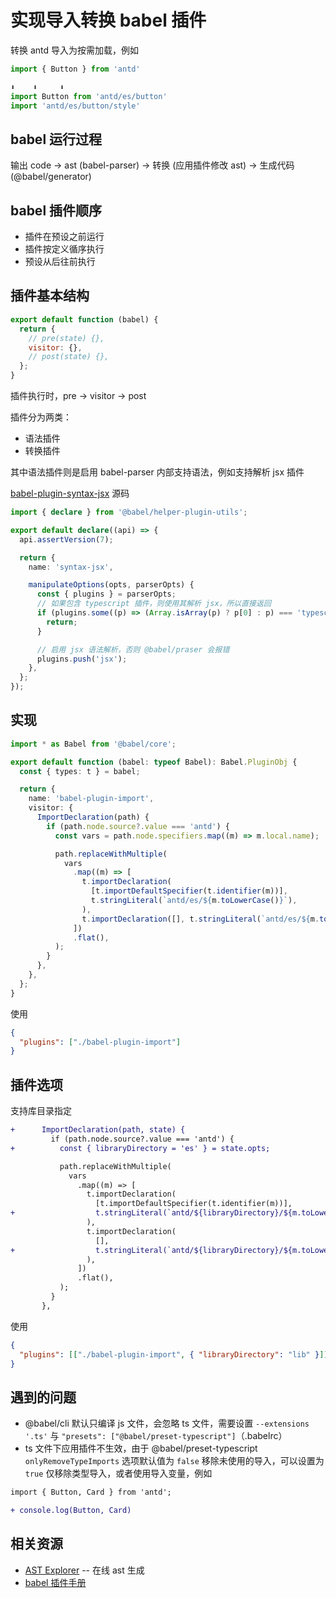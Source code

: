 # 实现导入转换 babel 插件

转换 antd 导入为按需加载，例如

```js
import { Button } from 'antd'

⬇️    ⬇️     ⬇️
import Button from 'antd/es/button'
import 'antd/es/button/style'
```

## babel 运行过程

输出 code -> ast (babel-parser) -> 转换 (应用插件修改 ast) -> 生成代码 (@babel/generator)

## babel 插件顺序

- 插件在预设之前运行
- 插件按定义循序执行
- 预设从后往前执行

## 插件基本结构

```js
export default function (babel) {
  return {
    // pre(state) {},
    visitor: {},
    // post(state) {},
  };
}
```

插件执行时，pre -> visitor -> post

插件分为两类：

- 语法插件
- 转换插件

其中语法插件则是启用 babel-parser 内部支持语法，例如支持解析 jsx 插件

[babel-plugin-syntax-jsx](https://github.com/babel/babel/blob/main/packages/babel-plugin-syntax-jsx/src/index.ts) 源码

```ts
import { declare } from '@babel/helper-plugin-utils';

export default declare((api) => {
  api.assertVersion(7);

  return {
    name: 'syntax-jsx',

    manipulateOptions(opts, parserOpts) {
      const { plugins } = parserOpts;
      // 如果包含 typescript 插件，则使用其解析 jsx，所以直接返回
      if (plugins.some((p) => (Array.isArray(p) ? p[0] : p) === 'typescript')) {
        return;
      }

      // 启用 jsx 语法解析，否则 @babel/praser 会报错
      plugins.push('jsx');
    },
  };
});
```

## 实现

```ts
import * as Babel from '@babel/core';

export default function (babel: typeof Babel): Babel.PluginObj {
  const { types: t } = babel;

  return {
    name: 'babel-plugin-import',
    visitor: {
      ImportDeclaration(path) {
        if (path.node.source?.value === 'antd') {
          const vars = path.node.specifiers.map((m) => m.local.name);

          path.replaceWithMultiple(
            vars
              .map((m) => [
                t.importDeclaration(
                  [t.importDefaultSpecifier(t.identifier(m))],
                  t.stringLiteral(`antd/es/${m.toLowerCase()}`),
                ),
                t.importDeclaration([], t.stringLiteral(`antd/es/${m.toLowerCase()}/style`)),
              ])
              .flat(),
          );
        }
      },
    },
  };
}
```

使用

```json
{
  "plugins": ["./babel-plugin-import"]
}
```

## 插件选项

支持库目录指定

```diff
+      ImportDeclaration(path, state) {
         if (path.node.source?.value === 'antd') {
+          const { libraryDirectory = 'es' } = state.opts;

           path.replaceWithMultiple(
             vars
               .map((m) => [
                 t.importDeclaration(
                   [t.importDefaultSpecifier(t.identifier(m))],
+                  t.stringLiteral(`antd/${libraryDirectory}/${m.toLowerCase()}`),
                 ),
                 t.importDeclaration(
                   [],
+                  t.stringLiteral(`antd/${libraryDirectory}/${m.toLowerCase()}/style`),
                 ),
               ])
               .flat(),
           );
         }
       },
```

使用

```json
{
  "plugins": [["./babel-plugin-import", { "libraryDirectory": "lib" }]]
}
```

## 遇到的问题

- @babel/cli 默认只编译 js 文件，会忽略 ts 文件，需要设置 `--extensions '.ts'` 与 `"presets": ["@babel/preset-typescript"]`（.babelrc）
- ts 文件下应用插件不生效，由于 @babel/preset-typescript `onlyRemoveTypeImports` 选项默认值为 `false` 移除未使用的导入，可以设置为 `true` 仅移除类型导入，或者使用导入变量，例如

```diff
import { Button, Card } from 'antd';

+ console.log(Button, Card)
```

## 相关资源

- [AST Explorer](https://astexplorer.net) -- 在线 ast 生成
- [babel 插件手册](https://github.com/jamiebuilds/babel-handbook/blob/master/translations/zh-Hans/plugin-handbook.md)
